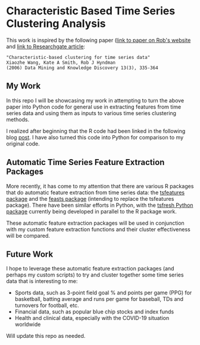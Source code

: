 # Characteristic Based Time Series Clustering Analysis

This work is inspired by the following paper ([link to paper on Rob's website](https://robjhyndman.com/publications/ts-clustering/) and [link to Researchgate article](https://www.researchgate.net/publication/220451959_Characteristic-Based_Clustering_for_Time_Series_Data):

```
"Characteristic-based clustering for time series data"
Xiaozhe Wang, Kate A Smith, Rob J Hyndman
(2006) Data Mining and Knowledge Discovery 13(3), 335-364
```

## My Work

In this repo I will be showcasing my work in attempting to turn the above paper into Python code for general use in extracting features from time series data and using them as inputs to various time series clustering methods.

I realized after beginning that the R code had been linked in the following blog [post](https://www.r-bloggers.com/measuring-time-series-characteristics/). I have also turned this code into Python for comparison to my original code.

## Automatic Time Series Feature Extraction Packages

More recently, it has come to my attention that there are various R packages that do automatic feature extraction from time series data: the [tsfeatures package](https://pkg.robjhyndman.com/tsfeatures/articles/tsfeatures.html) and the [feasts package](https://github.com/tidyverts/feasts) (intending to replace the tsfeatures package). There have been similar efforts in Python, with the [tsfresh Python package](https://github.com/blue-yonder/tsfresh) currently being developed in parallel to the R package work. 

These automatic feature extraction packages will be used in conjunction with my custom feature extraction functions and their cluster effectiveness will be compared.

## Future Work

I hope to leverage these automatic feature extraction packages (and perhaps my custom scripts) to try and cluster together some time series data that is interesting to me:

  - Sports data, such as 3-point field goal % and points per game (PPG) for basketball, batting average and runs per game for baseball, TDs and turnovers for football, etc.
  - Financial data, such as popular blue chip stocks and index funds
  - Health and clinical data, especially with the COVID-19 situation worldwide

Will update this repo as needed.